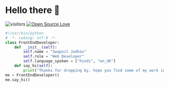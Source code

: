 # Hello there 👋

![visitors](https://visitor-badge.laobi.icu/badge?page_id=zhenye-na.zhenye-na)
[![Open Source Love](https://badges.frapsoft.com/os/v1/open-source.svg?v=102)](https://github.com/ellerbrock/open-source-badge/)


```python
#!/usr/bin/python
# -*- coding: utf-8 -*-
class FrontEndDeveloper:
    def __init__(self):
        self.name = "Swapnil Jadhav"
        self.role = "Web Developer"
        self.language_spoken = ["hindi", "en_UK"]
    def say_hi(self):
        print("Thanks for dropping by, hope you find some of my work interesting.")
me = FrontEndDeveloper()
me.say_hi()
```
